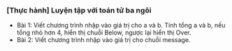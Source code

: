 ### [Thực hành] Luyện tập với toán tử ba ngôi
- Bài 1: Viết chương trình nhập vào giá trị cho a và b. Tính tổng a và b, nếu tổng nhỏ hơn 4, hiển thị chuỗi Below, ngược lại hiển thị Over.
- Bài 2: Viết chương trình nhập vào giá trị cho chuỗi message. 